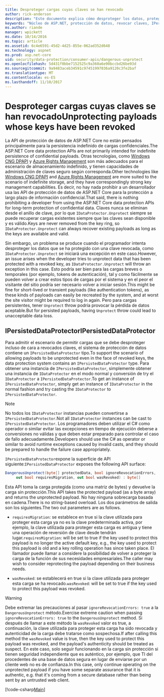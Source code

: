 ```yaml
---
title: Desproteger cargas cuyas claves se han revocado
author: rick-anderson
description: "Este documento explica cómo desproteger los datos, protegidos con claves que ya han sido revocadas, en una aplicación de ASP.NET Core."
keywords: "Núcleo de ASP.NET, protección de datos, revocar claves, IPersistedDataProtector"
ms.author: riande
manager: wpickett
ms.date: 10/14/2016
ms.topic: article
ms.assetid: 6c4e6591-45d2-4d25-855e-062ad352d648
ms.technology: aspnet
ms.prod: asp.net-core
uid: security/data-protection/consumer-apis/dangerous-unprotect
ms.openlocfilehash: 5d431f0bbe7152525c9a360a6e90bccbd26be93d
ms.sourcegitcommit: 9a9483aceb34591c97451997036a9120c3fe2baf
ms.translationtype: MT
ms.contentlocale: es-ES
ms.lasthandoff: 11/10/2017
---
```

# <a name="unprotecting-payloads-whose-keys-have-been-revoked"></a><span data-ttu-id="cbb0b-104">Desproteger cargas cuyas claves se han revocado</span><span class="sxs-lookup"><span data-stu-id="cbb0b-104">Unprotecting payloads whose keys have been revoked</span></span>

<a name="data-protection-consumer-apis-dangerous-unprotect"></a>

<span data-ttu-id="cbb0b-105">La API de protección de datos de ASP.NET Core no están pensados principalmente para la persistencia indefinido de cargas confidenciales.</span><span class="sxs-lookup"><span data-stu-id="cbb0b-105">The ASP.NET Core data protection APIs are not primarily intended for indefinite persistence of confidential payloads.</span></span> <span data-ttu-id="cbb0b-106">Otras tecnologías, como [Windows CNG DPAPI](https://msdn.microsoft.com/library/windows/desktop/hh706794%28v=vs.85%29.aspx) y [Azure Rights Management](https://docs.microsoft.com/rights-management/) son más adecuados para el escenario de almacenamiento indefinido, y tienen capacidades de administración de claves seguro según corresponda.</span><span class="sxs-lookup"><span data-stu-id="cbb0b-106">Other technologies like [Windows CNG DPAPI](https://msdn.microsoft.com/library/windows/desktop/hh706794%28v=vs.85%29.aspx) and [Azure Rights Management](https://docs.microsoft.com/rights-management/) are more suited to the scenario of indefinite storage, and they have correspondingly strong key management capabilities.</span></span> <span data-ttu-id="cbb0b-107">Es decir, no hay nada prohibir a un desarrollador usa las API de protección de datos de ASP.NET Core para la protección a largo plazo de información confidencial.</span><span class="sxs-lookup"><span data-stu-id="cbb0b-107">That said, there is nothing prohibiting a developer from using the ASP.NET Core data protection APIs for long-term protection of confidential data.</span></span> <span data-ttu-id="cbb0b-108">Claves nunca se eliminan desde el anillo de clave, por lo que `IDataProtector.Unprotect` siempre se puede recuperar cargas existentes siempre que las claves sean disponible y es válido.</span><span class="sxs-lookup"><span data-stu-id="cbb0b-108">Keys are never removed from the key ring, so `IDataProtector.Unprotect` can always recover existing payloads as long as the keys are available and valid.</span></span>

<span data-ttu-id="cbb0b-109">Sin embargo, un problema se produce cuando el programador intenta desproteger los datos que se ha protegido con una clave revocada, como `IDataProtector.Unprotect` se iniciará una excepción en este caso.</span><span class="sxs-lookup"><span data-stu-id="cbb0b-109">However, an issue arises when the developer tries to unprotect data that has been protected with a revoked key, as `IDataProtector.Unprotect` will throw an exception in this case.</span></span> <span data-ttu-id="cbb0b-110">Esto podría ser bien para las cargas breves o temporales (por ejemplo, tokens de autenticación), tal y como fácilmente se pueden volver a crear estos tipos de cargas por el sistema y en el peor el visitante del sitio podría ser necesario volver a iniciar sesión.</span><span class="sxs-lookup"><span data-stu-id="cbb0b-110">This might be fine for short-lived or transient payloads (like authentication tokens), as these kinds of payloads can easily be recreated by the system, and at worst the site visitor might be required to log in again.</span></span> <span data-ttu-id="cbb0b-111">Pero para cargas persistentes, tener `Unprotect` throw podría provocar la pérdida de datos aceptable.</span><span class="sxs-lookup"><span data-stu-id="cbb0b-111">But for persisted payloads, having `Unprotect` throw could lead to unacceptable data loss.</span></span>

## <a name="ipersisteddataprotector"></a><span data-ttu-id="cbb0b-112">IPersistedDataProtector</span><span class="sxs-lookup"><span data-stu-id="cbb0b-112">IPersistedDataProtector</span></span>

<span data-ttu-id="cbb0b-113">Para admitir el escenario de permitir cargas que se debe desproteger incluso de cara a revocados claves, el sistema de protección de datos contiene un `IPersistedDataProtector` tipo.</span><span class="sxs-lookup"><span data-stu-id="cbb0b-113">To support the scenario of allowing payloads to be unprotected even in the face of revoked keys, the data protection system contains an `IPersistedDataProtector` type.</span></span> <span data-ttu-id="cbb0b-114">Para obtener una instancia de `IPersistedDataProtector`, simplemente obtener una instancia de `IDataProtector` en el modo normal y conversión de try el `IDataProtector` a `IPersistedDataProtector`.</span><span class="sxs-lookup"><span data-stu-id="cbb0b-114">To get an instance of `IPersistedDataProtector`, simply get an instance of `IDataProtector` in the normal fashion and try casting the `IDataProtector` to `IPersistedDataProtector`.</span></span>

> [!NOTE]
> <span data-ttu-id="cbb0b-115">No todos los `IDataProtector` instancias pueden convertirse a `IPersistedDataProtector`.</span><span class="sxs-lookup"><span data-stu-id="cbb0b-115">Not all `IDataProtector` instances can be cast to `IPersistedDataProtector`.</span></span> <span data-ttu-id="cbb0b-116">Los programadores deben utilizar el C# como operador o similar evitar las excepciones en tiempo de ejecución deberse a conversiones no válidas y que deben estar preparado para controlar el caso de fallo adecuadamente.</span><span class="sxs-lookup"><span data-stu-id="cbb0b-116">Developers should use the C# as operator or similar to avoid runtime exceptions caused by invalid casts, and they should be prepared to handle the failure case appropriately.</span></span>

<span data-ttu-id="cbb0b-117">`IPersistedDataProtector`expone la superficie de API siguiente:</span><span class="sxs-lookup"><span data-stu-id="cbb0b-117">`IPersistedDataProtector` exposes the following API surface:</span></span>

```csharp
DangerousUnprotect(byte[] protectedData, bool ignoreRevocationErrors,
     out bool requiresMigration, out bool wasRevoked) : byte[]
```

<span data-ttu-id="cbb0b-118">Esta API toma la carga protegida (como una matriz de bytes) y devuelve la carga sin protección.</span><span class="sxs-lookup"><span data-stu-id="cbb0b-118">This API takes the protected payload (as a byte array) and returns the unprotected payload.</span></span> <span data-ttu-id="cbb0b-119">No hay ninguna sobrecarga basada en cadena.</span><span class="sxs-lookup"><span data-stu-id="cbb0b-119">There is no string-based overload.</span></span> <span data-ttu-id="cbb0b-120">Los dos parámetros de salida son los siguientes.</span><span class="sxs-lookup"><span data-stu-id="cbb0b-120">The two out parameters are as follows.</span></span>

* <span data-ttu-id="cbb0b-121">`requiresMigration`: se establece en true si la clave utilizada para proteger esta carga ya no es la clave predeterminada activa, por ejemplo, la clave utilizada para proteger esta carga es antigua y tiene una operación de reversión de clave desde tendrán lugar.</span><span class="sxs-lookup"><span data-stu-id="cbb0b-121">`requiresMigration`: will be set to true if the key used to protect this payload is no longer the active default key, e.g., the key used to protect this payload is old and a key rolling operation has since taken place.</span></span> <span data-ttu-id="cbb0b-122">El llamador puede llamar a considere la posibilidad de volver a proteger la carga de la función de sus necesidades empresariales.</span><span class="sxs-lookup"><span data-stu-id="cbb0b-122">The caller may wish to consider reprotecting the payload depending on their business needs.</span></span>

* <span data-ttu-id="cbb0b-123">`wasRevoked`: se establecerá en true si la clave utilizada para proteger esta carga se ha revocado.</span><span class="sxs-lookup"><span data-stu-id="cbb0b-123">`wasRevoked`: will be set to true if the key used to protect this payload was revoked.</span></span>

>[!WARNING]
> <span data-ttu-id="cbb0b-124">Debe extremar las precauciones al pasar `ignoreRevocationErrors: true` a la `DangerousUnprotect` método.</span><span class="sxs-lookup"><span data-stu-id="cbb0b-124">Exercise extreme caution when passing `ignoreRevocationErrors: true` to the `DangerousUnprotect` method.</span></span> <span data-ttu-id="cbb0b-125">Si después de llamar a este método la `wasRevoked` valor es true, a continuación, la clave utilizada para proteger esta carga ha sido revocada y autenticidad de la carga debe tratarse como sospechosa.</span><span class="sxs-lookup"><span data-stu-id="cbb0b-125">If after calling this method the `wasRevoked` value is true, then the key used to protect this payload was revoked, and the payload's authenticity should be treated as suspect.</span></span> <span data-ttu-id="cbb0b-126">En este caso, solo seguir funcionando en la carga sin protección si tienen seguridad independiente que es auténtico, por ejemplo, que TI del procedentes de una base de datos segura en lugar de enviarse por un cliente web no es de confianza.</span><span class="sxs-lookup"><span data-stu-id="cbb0b-126">In this case, only continue operating on the unprotected payload if you have some separate assurance that it is authentic, e.g. that it's coming from a secure database rather than being sent by an untrusted web client.</span></span>

[!code-csharp[Main](dangerous-unprotect/samples/dangerous-unprotect.cs)]
